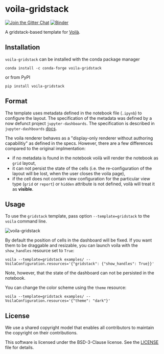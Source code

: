 # voila-gridstack

[![Join the Gitter Chat](https://badges.gitter.im/Join%20Chat.svg)](https://gitter.im/QuantStack/Lobby?utm_source=badge&utm_medium=badge&utm_campaign=pr-badge&utm_content=badge)
[![Binder](https://mybinder.org/badge_logo.svg)](https://mybinder.org/v2/gh/voila-dashboards/voila-gridstack/master?urlpath=/voila/tree/examples/scotch_dashboard.ipynb)

A gridstack-based template for [Voilà](https://github.com/voila-dashboards/voila).

## Installation

`voila-gridstack` can be installed with the conda package manager

```
conda install -c conda-forge voila-gridstack
```

or from PyPI

```
pip install voila-gridstack
```

## Format

The template uses metadata defined in the notebook file (`.ipynb`) to configure the layout. 
The specification of the metadata was defined by a now defunct project `jupyter-dashboards`.
The specification is described in `jupyter-dashboards` 
[docs](https://jupyter-dashboards-layout.readthedocs.io/en/latest/metadata.html).

The voila renderer behaves as a "display-only renderer without authoring capabilitiy" as defined in
the specs.  However, there are a few differences compared to the original implmentation:

* if no metadata is found in the notebook voilà will render the notebook as `grid` layout,
* it can not persist the state of the cells (i.e. the re-configuration of the layout will
  be lost, when the user closes the voila page),
* if the cell does not contain view configuration for the particular view type (`grid` or
  `report`) or `hidden` attribute is not defined, voilà will treat it as **visible**.

## Usage

To use the `gridstack` template, pass option `--template=gridstack` to the `voila` command line.

![voila-gridstack](voila-gridstack.gif)

By default the position of cells in the dashboard will be fixed. If you want them to be draggable 
and resizable, you can launch voila with the `show_handles` resource set to `True`:

```
voila --template=gridstack examples/ --VoilaConfiguration.resources='{"gridstack": {"show_handles": True}}'
```

Note, however, that the state of the dashboard can not be persisted in the notebook.

You can change the color scheme using the `theme` resource:

```
voila --template=gridstack examples/ --VoilaConfiguration.resources='{"theme": "dark"}'
```

## License

We use a shared copyright model that enables all contributors to maintain the
copyright on their contributions.

This software is licensed under the BSD-3-Clause license. See the
[LICENSE](LICENSE) file for details.
